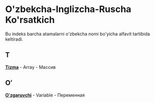 # O'zbekcha-Inglizcha-Ruscha Ko'rsatkich

Bu indeks barcha atamalarni o'zbekcha nomi bo'yicha alfavit tartibida keltiradi.

## T
[**Tizma**](../terms/array.md) - Array - Массив
## Oʻ
[**Oʻzgaruvchi**](../terms/variable.md) - Variable - Переменная
